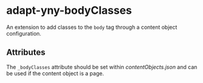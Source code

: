 # adapt-yny-bodyClasses

An extension to add classes to the `body` tag through a content object configuration.

## Attributes

The `_bodyClasses` attribute should be set within *contentObjects.json* and can be used if the content object is a page.